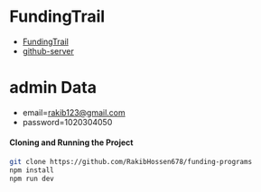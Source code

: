 # FundingTrail

- [FundingTrail](https://fundingprograms-d66be.web.app/)
- [github-server](https://github.com/RakibHossen678/funding-programs-server)

# admin Data

-  email=rakib123@gmail.com
-  password=1020304050

#### Cloning and Running the Project

```sh
git clone https://github.com/RakibHossen678/funding-programs
npm install
npm run dev

```
